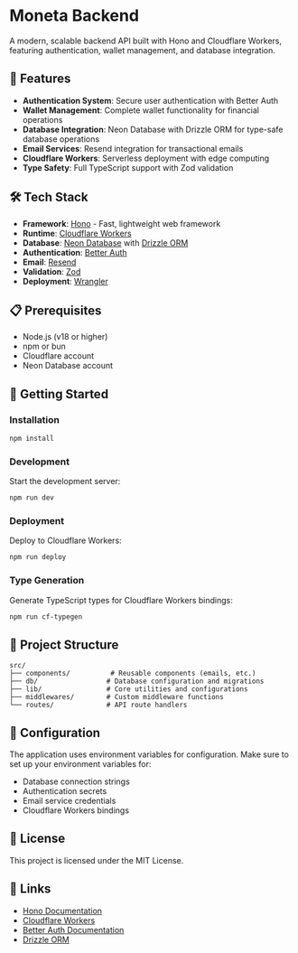 # Moneta Backend

A modern, scalable backend API built with Hono and Cloudflare Workers, featuring authentication, wallet management, and database integration.

## 🚀 Features

- **Authentication System**: Secure user authentication with Better Auth
- **Wallet Management**: Complete wallet functionality for financial operations
- **Database Integration**: Neon Database with Drizzle ORM for type-safe database operations
- **Email Services**: Resend integration for transactional emails
- **Cloudflare Workers**: Serverless deployment with edge computing
- **Type Safety**: Full TypeScript support with Zod validation

## 🛠️ Tech Stack

- **Framework**: [Hono](https://hono.dev/) - Fast, lightweight web framework
- **Runtime**: [Cloudflare Workers](https://workers.cloudflare.com/)
- **Database**: [Neon Database](https://neon.tech/) with [Drizzle ORM](https://orm.drizzle.team/)
- **Authentication**: [Better Auth](https://www.better-auth.com/)
- **Email**: [Resend](https://resend.com/)
- **Validation**: [Zod](https://zod.dev/)
- **Deployment**: [Wrangler](https://developers.cloudflare.com/workers/wrangler/)

## 📋 Prerequisites

- Node.js (v18 or higher)
- npm or bun
- Cloudflare account
- Neon Database account

## 🚀 Getting Started

### Installation

```bash
npm install
```

### Development

Start the development server:

```bash
npm run dev
```

### Deployment

Deploy to Cloudflare Workers:

```bash
npm run deploy
```

### Type Generation

Generate TypeScript types for Cloudflare Workers bindings:

```bash
npm run cf-typegen
```

## 📁 Project Structure

```
src/
├── components/          # Reusable components (emails, etc.)
├── db/                 # Database configuration and migrations
├── lib/                # Core utilities and configurations
├── middlewares/        # Custom middleware functions
└── routes/             # API route handlers
```

## 🔧 Configuration

The application uses environment variables for configuration. Make sure to set up your environment variables for:

- Database connection strings
- Authentication secrets
- Email service credentials
- Cloudflare Workers bindings

## 📄 License

This project is licensed under the MIT License.

## 🔗 Links

- [Hono Documentation](https://hono.dev/)
- [Cloudflare Workers](https://developers.cloudflare.com/workers/)
- [Better Auth Documentation](https://www.better-auth.com/)
- [Drizzle ORM](https://orm.drizzle.team/)